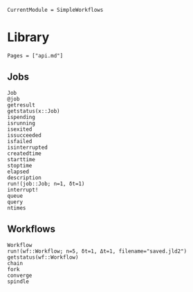 ```@meta
CurrentModule = SimpleWorkflows
```

# Library

```@contents
Pages = ["api.md"]
```

## Jobs

```@docs
Job
@job
getresult
getstatus(x::Job)
ispending
isrunning
isexited
issucceeded
isfailed
isinterrupted
createdtime
starttime
stoptime
elapsed
description
run!(job::Job; n=1, δt=1)
interrupt!
queue
query
ntimes
```

## Workflows

```@docs
Workflow
run!(wf::Workflow; n=5, δt=1, Δt=1, filename="saved.jld2")
getstatus(wf::Workflow)
chain
fork
converge
spindle
```
